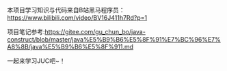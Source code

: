 本项目学习知识与代码来自B站黑马程序员：https://www.bilibili.com/video/BV16J411h7Rd?p=1

项目笔记参考:https://gitee.com/gu_chun_bo/java-construct/blob/master/java%E5%B9%B6%E5%8F%91%E7%BC%96%E7%A8%8B/java%E5%B9%B6%E5%8F%911.md

一起来学习JUC吧~！